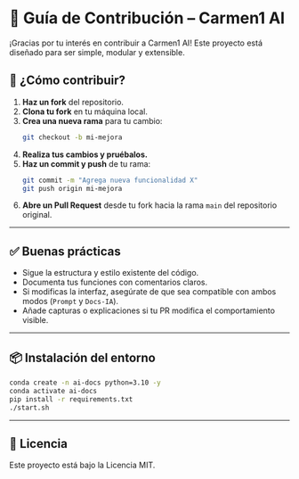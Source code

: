 # 🤝 Guía de Contribución – Carmen1 AI

¡Gracias por tu interés en contribuir a Carmen1 AI! Este proyecto está diseñado para ser simple, modular y extensible.

## 🧱 ¿Cómo contribuir?

1. **Haz un fork** del repositorio.
2. **Clona tu fork** en tu máquina local.
3. **Crea una nueva rama** para tu cambio:
   ```bash
   git checkout -b mi-mejora
   ```
4. **Realiza tus cambios y pruébalos.**
5. **Haz un commit y push** de tu rama:
   ```bash
   git commit -m "Agrega nueva funcionalidad X"
   git push origin mi-mejora
   ```
6. **Abre un Pull Request** desde tu fork hacia la rama `main` del repositorio original.

---

## ✅ Buenas prácticas

- Sigue la estructura y estilo existente del código.
- Documenta tus funciones con comentarios claros.
- Si modificas la interfaz, asegúrate de que sea compatible con ambos modos (`Prompt` y `Docs-IA`).
- Añade capturas o explicaciones si tu PR modifica el comportamiento visible.

---

## 📦 Instalación del entorno

```bash
conda create -n ai-docs python=3.10 -y
conda activate ai-docs
pip install -r requirements.txt
./start.sh
```

---

## 📝 Licencia

Este proyecto está bajo la Licencia MIT.